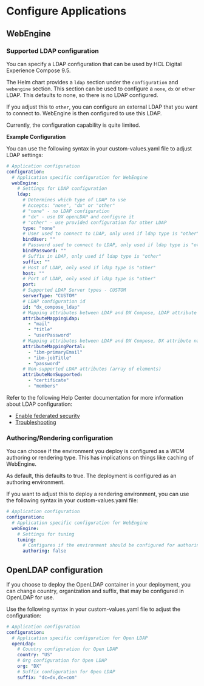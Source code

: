 # Configure Applications

## WebEngine

### Supported LDAP configuration

You can specify a LDAP configuration that can be used by HCL Digital Experience Compose 9.5.

The Helm chart provides a `ldap` section under the `configuration` and `webengine` section. This section can be used to configure a `none`, `dx` or `other` LDAP. This defaults to none, so there is no LDAP configured.

If you adjust this to `other`, you can configure an external LDAP that you want to connect to. WebEngine is then configured to use this LDAP.

Currently, the configuration capability is quite limited.

**Example Configuration**

You can use the following syntax in your custom-values.yaml file to adjust LDAP settings:

```yaml
# Application configuration
configuration:
  # Application specific configuration for WebEngine
  webEngine:
    # Settings for LDAP configuration
    ldap:
      # Determines which type of LDAP to use
      # Accepts: "none", "dx" or "other"
      # "none" - no LDAP configuration
      # "dx" - use DX openLDAP and configure it
      # "other" - use provided configuration for other LDAP
      type: "none"
      # User used to connect to LDAP, only used if ldap type is "other"
      bindUser: ""
      # Password used to connect to LDAP, only used if ldap type is "other"
      bindPassword: ""
      # Suffix in LDAP, only used if ldap type is "other"
      suffix: ""
      # Host of LDAP, only used if ldap type is "other"
      host: ""
      # Port of LDAP, only used if ldap type is "other"
      port: 
      # Supported LDAP Server types - CUSTOM
      serverType: "CUSTOM"
      # LDAP configuration id
      id: "dx_compose_ldap"
      # Mapping attributes between LDAP and DX Compose, LDAP attribute names (array of elements)
      attributeMappingLdap: 
        - "mail"
        - "title"
        - "userPassword"
      # Mapping attributes between LDAP and DX Compose, DX attribute names (array of elements)
      attributeMappingPortal: 
        - "ibm-primaryEmail"
        - "ibm-jobTitle"
        - "password"
      # Non-supported LDAP attributes (array of elements)
      attributeNonSupported: 
        - "certificate"
        - "members"
```

Refer to the following Help Center documentation for more information about LDAP configuration:

-   [Enable federated security](../../../../manage/working_with_compose/cfg_parameters/manage_users_groups_liberty.md#configuring-federated-user-registry.md)
-   [Troubleshooting](../../../../manage/working_with_compose/troubleshooting/index.md)


### Authoring/Rendering configuration

You can choose if the environment you deploy is configured as a WCM authoring or rendering type. This has implications on things like caching of WebEngine.

As default, this defaults to true. The deployment is configured as an authoring environment.

If you want to adjust this to deploy a rendering environment, you can use the following syntax in your custom-values.yaml file:

```yaml
# Application configuration
configuration:
  # Application specific configuration for WebEngine
  webEngine:
    # Settings for tuning
    tuning:
      # Configures if the environment should be configured for authoring or not
      authoring: false
```

## OpenLDAP configuration

If you choose to deploy the OpenLDAP container in your deployment, you can change country, organization and suffix, that may be configured in OpenLDAP for use.

Use the following syntax in your custom-values.yaml file to adjust the configuration:

```yaml
# Application configuration
configuration:
  # Application specific configuration for Open LDAP
  openLdap:
    # Country configuration for Open LDAP
    country: "US"
    # Org configuration for Open LDAP
    org: "DX"
    # Suffix configuration for Open LDAP
    suffix: "dc=dx,dc=com"
```